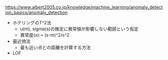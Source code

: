 
https://www.albert2005.co.jp/knowledge/machine_learning/anomaly_detection_basics/anomaly_detection
* ホテリングのT^2法
    * u(m), sigma(s)の推定に異常値が影響しない範囲という仮定
    * 異常度(x):= (x-m)^2/s^2
* 最近傍法
    * 最も近い点との距離を計算する方法
* LOF